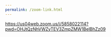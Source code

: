 ```yaml
---
permalink: /zoom-link.html
---
```

https://us04web.zoom.us/j/5858022114?pwd=OHJtQzNhVWZyTEV3ZmpZMW1BelBhZz09 
